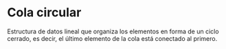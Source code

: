 # Cola circular
Estructura de datos lineal que organiza los elementos en forma de un ciclo cerrado, es decir, el último elemento de la cola está conectado al primero.
